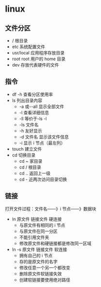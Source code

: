 # linux

## 文件分区

- / 根目录
- etc 系统配置文件
- usr/local 应用程序存放目录
- root root 用户的 home 目录
- dev 存放代表硬件的文件

## 指令

- df -h 查看分区使用率
- ls 列出目录内容
  - -a 或--all 显示全部文件
  - -l 查看详细信息
  - -ll 等价于-ls -l
  - -ls 文件名
  - -h 友好显示
  - -d 文件名 显示该文件信息
  - -i 显示 i 节点（最左列）
- touch 建立文件
- cd 切换目录
  - cd ~ 家目录
  - cd / 根目录
  - cd .. 返回上一级
  - cd - 近两次访问目录切换

## 链接

打开文件过程：文件名——》i 节点——》数据块

- ln 原文件 链接文件 硬连接
  - 与原文件有相同的 i 节点
  - 与原文件在同一分区
  - 不能引用文件夹
  - 修改原文件和硬链接都是修改同一区域
- ln -s 原文件 链接文件 软连接
  - 拥有自己的 i 节点
  - 存的是原文件的名字
  - 修改任意一个另一个都改变
  - 删除原文件软链接失效
  - 创建软链接要使用绝对路径
